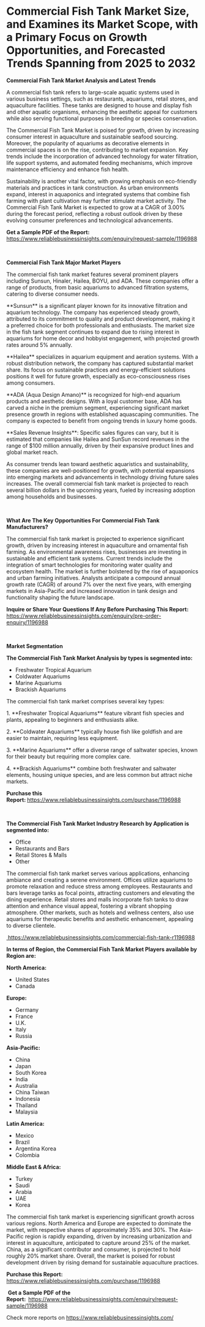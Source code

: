 <p><h1>Commercial Fish Tank Market Size, and Examines its Market Scope, with a Primary Focus on Growth Opportunities, and Forecasted Trends Spanning from 2025 to 2032</h1></p><p><strong>Commercial Fish Tank Market Analysis and Latest Trends</strong></p>
<p><p>A commercial fish tank refers to large-scale aquatic systems used in various business settings, such as restaurants, aquariums, retail stores, and aquaculture facilities. These tanks are designed to house and display fish and other aquatic organisms, enhancing the aesthetic appeal for customers while also serving functional purposes in breeding or species conservation.</p><p>The Commercial Fish Tank Market is poised for growth, driven by increasing consumer interest in aquaculture and sustainable seafood sourcing. Moreover, the popularity of aquariums as decorative elements in commercial spaces is on the rise, contributing to market expansion. Key trends include the incorporation of advanced technology for water filtration, life support systems, and automated feeding mechanisms, which improve maintenance efficiency and enhance fish health. </p><p>Sustainability is another vital factor, with growing emphasis on eco-friendly materials and practices in tank construction. As urban environments expand, interest in aquaponics and integrated systems that combine fish farming with plant cultivation may further stimulate market activity. The Commercial Fish Tank Market is expected to grow at a CAGR of 3.00% during the forecast period, reflecting a robust outlook driven by these evolving consumer preferences and technological advancements.</p></p>
<p><strong>Get a Sample PDF of the Report:&nbsp;</strong> <a href="https://www.reliablebusinessinsights.com/enquiry/request-sample/1196988?utm_campaign=2125&utm_medium=2&utm_source=Github&utm_content=ia&utm_term=05022025&utm_id=commercial-fish-tank">https://www.reliablebusinessinsights.com/enquiry/request-sample/1196988</a></p>
<p>&nbsp;</p>
<p><strong>Commercial Fish Tank Major Market Players</strong></p>
<p><p>The commercial fish tank market features several prominent players including Sunsun, Hinaler, Hailea, BOYU, and ADA. These companies offer a range of products, from basic aquariums to advanced filtration systems, catering to diverse consumer needs.</p><p>**Sunsun** is a significant player known for its innovative filtration and aquarium technology. The company has experienced steady growth, attributed to its commitment to quality and product development, making it a preferred choice for both professionals and enthusiasts. The market size in the fish tank segment continues to expand due to rising interest in aquariums for home decor and hobbyist engagement, with projected growth rates around 5% annually.</p><p>**Hailea** specializes in aquarium equipment and aeration systems. With a robust distribution network, the company has captured substantial market share. Its focus on sustainable practices and energy-efficient solutions positions it well for future growth, especially as eco-consciousness rises among consumers.</p><p>**ADA (Aqua Design Amano)** is recognized for high-end aquarium products and aesthetic designs. With a loyal customer base, ADA has carved a niche in the premium segment, experiencing significant market presence growth in regions with established aquascaping communities. The company is expected to benefit from ongoing trends in luxury home goods.</p><p>**Sales Revenue Insights**: Specific sales figures can vary, but it is estimated that companies like Hailea and SunSun record revenues in the range of $100 million annually, driven by their expansive product lines and global market reach.</p><p>As consumer trends lean toward aesthetic aquaristics and sustainability, these companies are well-positioned for growth, with potential expansions into emerging markets and advancements in technology driving future sales increases. The overall commercial fish tank market is projected to reach several billion dollars in the upcoming years, fueled by increasing adoption among households and businesses.</p></p>
<p>&nbsp;</p>
<p><strong>What Are The Key Opportunities For Commercial Fish Tank Manufacturers?</strong></p>
<p><p>The commercial fish tank market is projected to experience significant growth, driven by increasing interest in aquaculture and ornamental fish farming. As environmental awareness rises, businesses are investing in sustainable and efficient tank systems. Current trends include the integration of smart technologies for monitoring water quality and ecosystem health. The market is further bolstered by the rise of aquaponics and urban farming initiatives. Analysts anticipate a compound annual growth rate (CAGR) of around 7% over the next five years, with emerging markets in Asia-Pacific and increased innovation in tank design and functionality shaping the future landscape.</p></p>
<p><strong>Inquire or Share Your Questions If Any Before Purchasing This Report:</strong> <a href="https://www.reliablebusinessinsights.com/enquiry/pre-order-enquiry/1196988?utm_campaign=2125&utm_medium=2&utm_source=Github&utm_content=ia&utm_term=05022025&utm_id=commercial-fish-tank">https://www.reliablebusinessinsights.com/enquiry/pre-order-enquiry/1196988</a></p>
<p>&nbsp;</p>
<p><strong>Market Segmentation</strong></p>
<p><strong>The Commercial Fish Tank Market Analysis by types is segmented into:</strong></p>
<p><ul><li>Freshwater Tropical Aquarium</li><li>Coldwater Aquariums</li><li>Marine Aquariums</li><li>Brackish Aquariums</li></ul></p>
<p><p>The commercial fish tank market comprises several key types: </p><p>1. **Freshwater Tropical Aquariums** feature vibrant fish species and plants, appealing to beginners and enthusiasts alike. </p><p>2. **Coldwater Aquariums** typically house fish like goldfish and are easier to maintain, requiring less equipment. </p><p>3. **Marine Aquariums** offer a diverse range of saltwater species, known for their beauty but requiring more complex care. </p><p>4. **Brackish Aquariums** combine both freshwater and saltwater elements, housing unique species, and are less common but attract niche markets.</p></p>
<p><strong>Purchase this Report:&nbsp;</strong><a href="https://www.reliablebusinessinsights.com/purchase/1196988?utm_campaign=2125&utm_medium=2&utm_source=Github&utm_content=ia&utm_term=05022025&utm_id=commercial-fish-tank">https://www.reliablebusinessinsights.com/purchase/1196988</a></p>
<p>&nbsp;</p>
<p><strong>The Commercial Fish Tank Market Industry Research by Application is segmented into:</strong></p>
<p><ul><li>Office</li><li>Restaurants and Bars</li><li>Retail Stores & Malls</li><li>Other</li></ul></p>
<p><p>The commercial fish tank market serves various applications, enhancing ambiance and creating a serene environment. Offices utilize aquariums to promote relaxation and reduce stress among employees. Restaurants and bars leverage tanks as focal points, attracting customers and elevating the dining experience. Retail stores and malls incorporate fish tanks to draw attention and enhance visual appeal, fostering a vibrant shopping atmosphere. Other markets, such as hotels and wellness centers, also use aquariums for therapeutic benefits and aesthetic enhancement, appealing to diverse clientele.</p></p>
<p><a href="https://www.reliablebusinessinsights.com/commercial-fish-tank-r1196988?utm_campaign=2125&utm_medium=2&utm_source=Github&utm_content=ia&utm_term=05022025&utm_id=commercial-fish-tank">&nbsp;https://www.reliablebusinessinsights.com/commercial-fish-tank-r1196988</a></p>
<p><strong>In terms of Region, the Commercial Fish Tank Market Players available by Region are:</strong></p>
<p>
    <p> <strong> North America: </strong>
        <ul>
            <li>United States</li>
            <li>Canada</li>
        </ul>
        </p> 
    <p> <strong> Europe: </strong>
        <ul>
            <li>Germany</li>
            <li>France</li>
            <li>U.K.</li>
            <li>Italy</li>
            <li>Russia</li>
        </ul>
        </p> 
    <p> <strong> Asia-Pacific: </strong>
        <ul>
            <li>China</li>
            <li>Japan</li>
            <li>South Korea</li>
            <li>India</li>
            <li>Australia</li>
            <li>China Taiwan</li>
            <li>Indonesia</li>
            <li>Thailand</li>
            <li>Malaysia</li>
        </ul>
        </p> 
    <p> <strong> Latin America: </strong>
        <ul>
            <li>Mexico</li>
            <li>Brazil</li>
            <li>Argentina Korea</li>
            <li>Colombia</li>
        </ul>
        </p> 
    <p> <strong> Middle East & Africa: </strong>
        <ul>
            <li>Turkey</li>
            <li>Saudi</li>
            <li>Arabia</li>
            <li>UAE</li>
            <li>Korea</li>
        </ul>
    </p>
    </p>
<p><p>The commercial fish tank market is experiencing significant growth across various regions. North America and Europe are expected to dominate the market, with respective shares of approximately 35% and 30%. The Asia-Pacific region is rapidly expanding, driven by increasing urbanization and interest in aquaculture, anticipated to capture around 25% of the market. China, as a significant contributor and consumer, is projected to hold roughly 20% market share. Overall, the market is poised for robust development driven by rising demand for sustainable aquaculture practices.</p></p>
<p><strong>Purchase this Report: </strong><a href="https://www.reliablebusinessinsights.com/purchase/1196988?utm_campaign=2125&utm_medium=2&utm_source=Github&utm_content=ia&utm_term=05022025&utm_id=commercial-fish-tank">https://www.reliablebusinessinsights.com/purchase/1196988</a></p>
<p>&nbsp;<strong>Get a Sample PDF of the Report:&nbsp;&nbsp;</strong><a href="https://www.reliablebusinessinsights.com/enquiry/request-sample/1196988?utm_campaign=2125&utm_medium=2&utm_source=Github&utm_content=ia&utm_term=05022025&utm_id=commercial-fish-tank">https://www.reliablebusinessinsights.com/enquiry/request-sample/1196988</a></p>
<p><strong></strong></p>
<p>Check more reports on <a href="https://www.reliablebusinessinsights.com/?utm_campaign=2125&utm_medium=2&utm_source=Github&utm_content=ia&utm_term=05022025&utm_id=commercial-fish-tank">https://www.reliablebusinessinsights.com/</a></p>